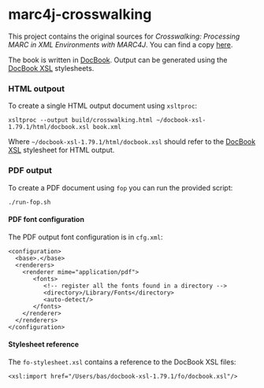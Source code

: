 # marc4j-crosswalking

This project contains the original sources for *Crosswalking: Processing MARC in XML Environments with MARC4J*. You can find a copy [here](https://github.com/marc4j/marc4j/files/1348398/Crosswalking.pdf).

The book is written in [DocBook](http://docbook.org/). Output can be generated using the [DocBook XSL](http://docbook.sourceforge.net/) stylesheets.

### HTML outpout

To create a single HTML output document using `xsltproc`:

```
xsltproc --output build/crosswalking.html ~/docbook-xsl-1.79.1/html/docbook.xsl book.xml
```

Where `~/docbook-xsl-1.79.1/html/docbook.xsl` should refer to the [DocBook XSL](http://docbook.sourceforge.net/) stylesheet for HTML output.

### PDF output

To create a PDF document using `fop` you can run the provided script:

```
./run-fop.sh
```

#### PDF font configuration

The PDF output font configuration is in `cfg.xml`:

```
<configuration>
  <base>.</base>
  <renderers>
    <renderer mime="application/pdf">
       <fonts>
          <!-- register all the fonts found in a directory -->
          <directory>/Library/Fonts</directory>
          <auto-detect/>
       </fonts>
    </renderer>
  </renderers>
</configuration>
```

#### Stylesheet reference

The `fo-stylesheet.xsl` contains a reference to the DocBook XSL files:

```
<xsl:import href="/Users/bas/docbook-xsl-1.79.1/fo/docbook.xsl"/>
```
